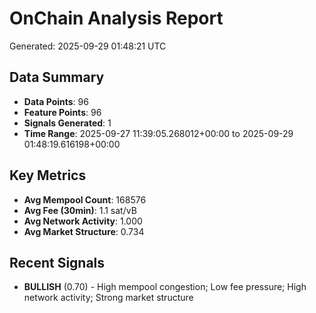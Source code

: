 # OnChain Analysis Report
Generated: 2025-09-29 01:48:21 UTC

## Data Summary
- **Data Points**: 96
- **Feature Points**: 96
- **Signals Generated**: 1
- **Time Range**: 2025-09-27 11:39:05.268012+00:00 to 2025-09-29 01:48:19.616198+00:00

## Key Metrics
- **Avg Mempool Count**: 168576
- **Avg Fee (30min)**: 1.1 sat/vB
- **Avg Network Activity**: 1.000
- **Avg Market Structure**: 0.734

## Recent Signals
- **BULLISH** (0.70) - High mempool congestion; Low fee pressure; High network activity; Strong market structure
